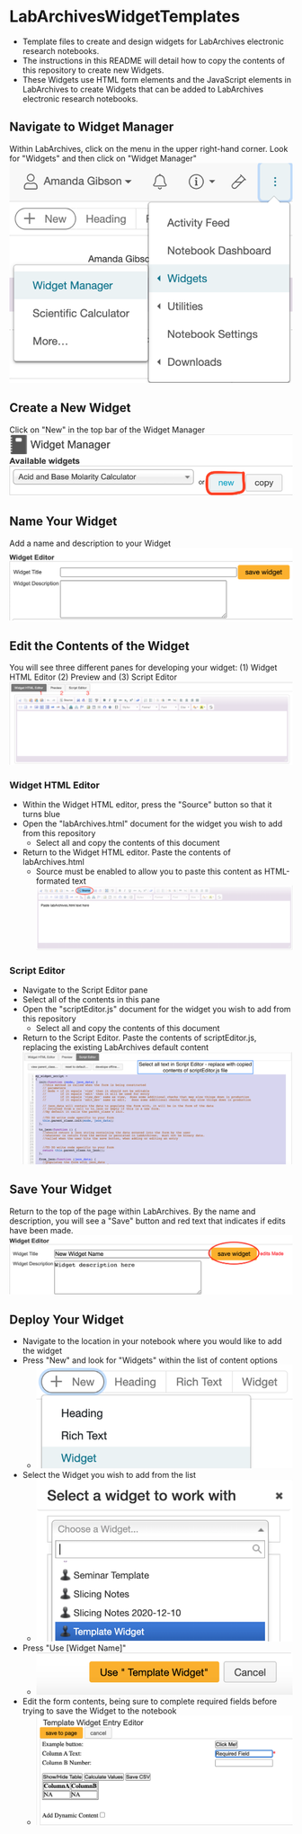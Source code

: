 # LabArchivesWidgetTemplates
* Template files to create and design widgets for LabArchives electronic research notebooks.
* The instructions in this README will detail how to copy the contents of this repository to create new Widgets.
* These Widgets use HTML form elements and the JavaScript elements in LabArchives to create Widgets that can be added to LabArchives electronic research notebooks.

## Navigate to Widget Manager
Within LabArchives, click on the menu in the upper right-hand corner. Look for "Widgets" and then click on "Widget Manager"
![Image of LabArchives showing access to Widget Manager](images/1_accessWidgetManager.png)

## Create a New Widget
Click on "New" in the top bar of the Widget Manager
![Image of LabArchives showing location of new button](images/2_createNewWidget.png)

## Name Your Widget
Add a name and description to your Widget
![Image of LabArchives showing name and description fields](images/3_nameWidget.png)

## Edit the Contents of the Widget
You will see three different panes for developing your widget: (1) Widget HTML Editor (2) Preview and (3) Script Editor
![Image of LabArchives showing editing panes](images/4_editingPane.png)

### Widget HTML Editor
* Within the Widget HTML editor, press the "Source" button so that it turns blue
* Open the "labArchives.html" document for the widget you wish to add from this repository
  * Select all and copy the contents of this document
* Return to the Widget HTML editor. Paste the contents of labArchives.html
  * Source must be enabled to allow you to paste this content as HTML-formated text
![Image of LabArchives showing Widget HTML Editor with source clicked](images/5_sourceHTML.png)

### Script Editor
* Navigate to the Script Editor pane 
* Select all of the contents in this pane
* Open the "scriptEditor.js" document for the widget you wish to add from this repository
  * Select all and copy the contents of this document
* Return to the Script Editor. Paste the contents of scriptEditor.js, replacing the existing LabArchives default content
![Image of LabArchives showing Script Editor](images/6_scriptEditor.png)

## Save Your Widget
Return to the top of the page within LabArchives. By the name and description, you will see a "Save" button and red text that indicates if edits have been made.
![Image of LabArchives showing save button](images/7_saveWidget.png)

## Deploy Your Widget
* Navigate to the location in your notebook where you would like to add the widget
* Press "New" and look for "Widgets" within the list of content options
  * ![Image of LabArchives showing widget option in list of new items](images/8_addWidget.png)
* Select the Widget you wish to add from the list
  * ![Image of LabArchives showing selection of widget](images/9_selectWidget.png)
* Press "Use [Widget Name]"
  * ![Image of LabArchives showing use widget button](images/10_useWidget.png)
* Edit the form contents, being sure to complete required fields before trying to save the Widget to the notebook
  * ![Image of LabArchives showing widget editing when added to notebook](images/11_fillContent.png)
